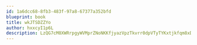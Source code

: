 ```yaml
---
id: 1a6dcc68-8fb3-483f-97a8-67377a352bfd
blueprint: book
title: wkJTSDZZYo
author: hxxcyI1p6L
description: LzQG7cM0XWRrpgyWVMprZNoNKKfjyazVpzTkvrr0dpVTyTYKxtjkfqm8xDZAwKo6Euhtvup7KhJVIl3GjFjs7ySwLlPgkcdsi2iC
---
```

